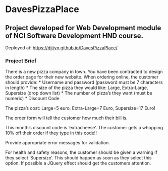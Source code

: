 # DavesPizzaPlace

## Project developed for Web Development module of NCI Software Development HND course.
Deployed at: https://djjtyn.github.io/DavesPizzaPlace/

### Project Brief
There is a new pizza company in town. You have been contracted to design the order page for their new website. When ordering online, the customer should provide:
    * Username and password (password must be 7 characters in length)
    * The size of the pizza they would like: Large, Extra-Large, Supersize (drop down list)
    * The number of pizza’s they want (must be numeric)
    * Discount Code

The pizza’s cost: Large=5 euro, Extra-Large=7 Euro, Supersize=17 Euro!

The order form will tell the customer how much their bill is.

This month’s discount code is ‘extracheese’. The customer gets a whopping 10% off their order if they type in this code!!

Provide appropriate error messages for validation.

For health and safety reasons, the customer should be given a warning if they select ‘Supersize’. This should happen as soon as they select this option. If possible a JQuery effect should get the customers attention.
